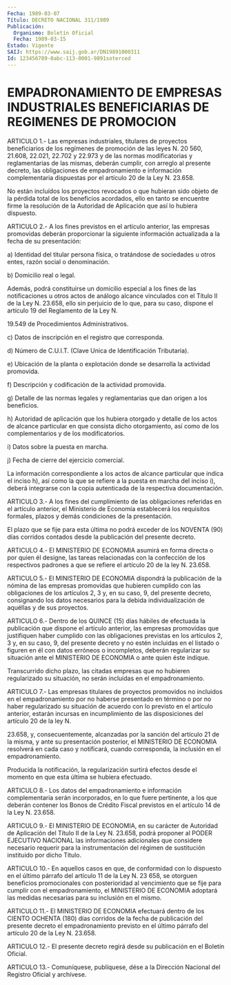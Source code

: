 ```yaml
---
Fecha: 1989-03-07
Título: DECRETO NACIONAL 311/1989
Publicación:
  Organismo: Boletín Oficial
  Fecha: 1989-03-15
Estado: Vigente
SAIJ: https://www.saij.gob.ar/DN19891000311
Id: 123456789-0abc-113-0001-9891soterced
---
```

# EMPADRONAMIENTO DE EMPRESAS INDUSTRIALES BENEFICIARIAS DE REGIMENES DE PROMOCION

<a id="1"></a>
ARTICULO 1.- Las empresas industriales, titulares de proyectos beneficiarios  de  los  regímenes  de  promoción de las leyes N. 20 560, 21.608, 22.021, 22.702 y 22.973 y de las normas modificatorias  y  reglamentarias de las mismas,  deberán  cumplir, con arreglo al presente decreto, las obligaciones de empadronamiento  e información  complementaria  dispuestas  por  el artículo 20 de la Ley N. 23.658.

No están incluídos  los  proyectos  revocados  o  que hubieran sido objeto  de  la pérdida total de los beneficios acordados,  ello  en tanto  se  encuentre   firme  la  resolución  de  la  Autoridad  de Aplicación que así lo hubiera dispuesto.

<a id="2"></a>
ARTICULO 2.- A los fines previstos en el artículo anterior, las empresas  promovidas  deberán proporcionar la siguiente información actualizada a la fecha de su presentación:

a)  Identidad  del  titular    persona   física,  o  tratándose  de sociedades  u  otros  entes,  razón  social  o  denominación.

b) Domicilio real o legal.

Además, podrá constituirse un domicilio especial  a  los  fines  de las  notificaciones u otros actos de análogo alcance vinculados con el Título  II  de  la  Ley N. 23.658, ello sin perjuicio de lo que, para su caso, dispone el  artículo  19  del Reglamento de la Ley N.

19.549 de Procedimientos Administrativos.

c)  Datos  de  inscripción  en  el registro que  corresponda.

d) Número de C.U.I.T. (Clave Unica  de  Identificación Tributaria).

e)  Ubicación  de la planta o explotación donde  se  desarrolla  la actividad promovida.

f) Descripción y  codificación  de  la  actividad  promovida.

g) Detalle de las normas legales y reglamentarias que dan origen  a los beneficios.

h)  Autoridad  de  aplicación que los hubiera otorgado y detalle de los actos de alcance particular en que consista dicho otorgamiento, así como de los complementarios y de los modificatorios.

i) Datos sobre la puesta en marcha.

j) Fecha de cierre del ejercicio comercial.

La información correspondiente  a  los  actos de alcance particular que indica el inciso h), así como la que  se refiere a la puesta en marcha del inciso i), deberá integrarse con  la  copia  autenticada de la respectiva documentación.

<a id="3"></a>
ARTICULO  3.- A los fines del cumplimiento de las obligaciones referidas  en el  artículo  anterior,  el  Ministerio  de  Economía establecerá  los requisitos formales, plazos y demás condiciones de la presentación.

El plazo que se  fije  para  esta  última  no  podrá exceder de los NOVENTA  (90)  días  corridos  contados  desde  la publicación  del presente decreto.

<a id="4"></a>
ARTICULO 4.- El MINISTERIO DE ECONOMIA asumirá en forma directa o por  quien  él designe, las tareas relacionadas con la confección de los respectivos  padrones  a que se refiere el artículo 20 de la ley N. 23.658.

<a id="5"></a>
ARTICULO 5.- El MINISTERIO DE ECONOMIA dispondrá la publicación de la  nómina  de las empresas promovidas que hubieren cumplido con las obligaciones  de  los  artículos  2,  3  y,  en su caso, 9, del presente decreto, consignando los datos necesarios  para  la debida individualización de aquéllas y de sus proyectos.

<a id="6"></a>
ARTICULO  6.-  Dentro  de  los  QUINCE  (15)  días  hábiles de efectuada  la  publicación  que  dispone el artículo anterior,  las empresas  promovidas  que  justifiquen    haber  cumplido  con  las obligaciones previstas en los artículos 2,  3 y, en su caso, 9, del presente decreto y no estén incluidas en el listado  o  figuren  en él  con  datos  erróneos  o  incompletos,  deberán  regularizar  su situación  ante  el  MINISTERIO  DE  ECONOMIA  o  ante  quien  éste indique.

Transcurrido  dicho  plazo,  las  citadas  empresas que no hubieren regularizado su situación, no serán incluidas en el empadronamiento.

<a id="7"></a>
ARTICULO 7.- Las empresas titulares de proyectos promovidos no incluidos  en  el  empadronamiento  por  no  haberse  presentado en término o por no haber regularizado su situación de acuerdo  con lo previsto en el artículo anterior, estarán incursas en incumplimiento  de  las disposiciones del artículo 20 de la ley  N.

23.658,  y,  consecuentemente,    alcanzadas  por  la  sanción  del artículo  21  de  la misma, y ante su  presentación  posterior,  el MINISTERIO DE ECONOMIA  resolverá en cada caso y notificará, cuando corresponda, la inclusión en el empadronamiento.

Producida la notificación,  la regularización surtirá efectos desde el momento en que esta última se hubiera efectuado.

<a id="8"></a>
ARTICULO  8.-  Los  datos  del  empadronamiento  e información complementaria  serán  incorporados, en lo que fuere pertinente,  a los que deberán contener  los  Bonos de Crédito Fiscal previstos en el artículo 14 de la Ley N. 23.658.

<a id="9"></a>
ARTICULO  9.-  El  MINISTERIO  DE  ECONOMIA, en su carácter de Autoridad de Aplicación del Título II de  la  Ley  N. 23.658, podrá proponer al PODER EJECUTIVO NACIONAL las informaciones  adicionales que  considere  necesario  requerir  para  la  instrumentación  del régimen de sustitución instituido por dicho Título.

<a id="10"></a>
ARTICULO  10.- En aquellos casos en que, de conformidad con lo dispuesto en el  último  párrafo  del  artículo  11 de la Ley N. 23 658,  se  otorguen  beneficios  promocionales con posterioridad  al vencimiento que se fije para cumplir  con  el  empadronamiento,  el MINISTERIO  DE  ECONOMIA  adoptará  las  medidas necesarias para su inclusión en el mismo.

<a id="11"></a>
ARTICULO 11.- El MINISTERIO DE ECONOMIA efectuará dentro de los CIENTO  OCHENTA  (180) días corridos de la fecha de publicación del presente decreto el  empadronamiento  previsto en el último párrafo del artículo 20 de la Ley N. 23.658.

<a id="12"></a>
ARTICULO  12.- El presente decreto regirá desde su publicación en el Boletín Oficial.

<a id="13"></a>
ARTICULO  13.-  Comuníquese,  publíquese,  dése a la Dirección Nacional del Registro Oficial y archívese.